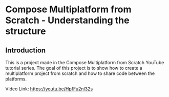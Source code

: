 # Compose Multiplatform from Scratch - Understanding the structure

## Introduction

This is a project made in the Compose Multiplatform from Scratch YouTube tutorial series. The goal of this project is to show how to create a multiplatform project from scratch and how to share code between the platforms.

Video Link: https://youtu.be/HpfFu2nl32s
